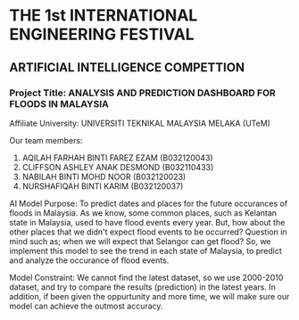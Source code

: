 # THE 1st INTERNATIONAL ENGINEERING FESTIVAL
## ARTIFICIAL INTELLIGENCE COMPETTION



### Project Title: ANALYSIS AND PREDICTION DASHBOARD FOR FLOODS IN MALAYSIA



Affiliate University: UNIVERSITI TEKNIKAL MALAYSIA MELAKA (UTeM)



Our team members:
1. AQILAH FARHAH BINTI FAREZ EZAM (B032120043)
2. CLIFFSON ASHLEY ANAK DESMOND (B032110433)
3. NABILAH BINTI MOHD NOOR (B032120023)
4. NURSHAFIQAH BINTI KARIM (B032120037)





AI Model Purpose: To predict dates and places for the future occurances of  floods in Malaysia. As we know, some common places, such as Kelantan state in Malaysia, used to have flood events every year. But, how about the other places that we didn't expect flood events to be occurred? Question in mind such as; when we will expect that Selangor can get flood? So, we implement this model to see the trend in each state of Malaysia, to predict and analyze the occurance of flood events.

Model Constraint: We cannot find the latest dataset, so we use 2000-2010 dataset, and try to compare the results (prediction) in the latest years. In addition, if been given the oppurtunity and more time, we will make sure our model can achieve the outmost accuracy.
